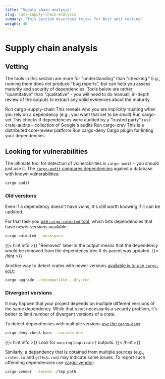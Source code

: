 ```yaml
---
title: "Supply chain analysis"
slug: rust-supply-chain-analysis
summary: "This section describes tricks for Rust unit testing"
weight: 40
---
```


# Supply chain analysis

## Vetting

The tools in this section are more for "understanding" than "checking." E.g., running them does not produce "bug reports", but can help you assess maturity and security of dependencies. Tools below are rather "quantitative" than "qualitative" - you will need to do manuall, in-depth review of the outputs to extract any solid evidences about the maturity.

 Run cargo-supply-chain
This reveals who you are implicitly trusting when you rely on a dependency (e.g., you want that set to be small)
 Run cargo-vet
This checks if dependencies were audited by a "trusted party"
rust-crate-audits - collection of Google's audits
 Run cargo-crev
This is a distributed core-review platform
 Run cargo-deny
Cargo plugin for linting your dependencies



## Looking for vulnerabilities

The ultimate tool for detection of vulnerabilities is `cargo-audit` - you should just use it.
The [`cargo-audit` compares dependencies]() against a database with known vulnerabilities:

```bash
cargo audit
```

### Old versions

Even if a dependency doesn't have vulns, it's still worth knowing if it can be updated.

For that task you [use `cargo-outdated` tool](https://github.com/kbknapp/cargo-outdated), which lists dependencies that have newer versions available:

```bash
cargo outdated --workspace
```

{{< hint info >}}
"Removed" label in the output means that the dependency would be removed from the dependency tree if its parent was updated.
{{< /hint >}}

Another way to detect crates with newer versions [available is to use `cargo-edit`](https://github.com/killercup/cargo-edit?tab=readme-ov-file#cargo-upgrade):
```bash
cargo upgrade --incompatible --dry-run
```

### Divergent versions

It may happen that your project depends on multiple different versions of the same dependency.
While that's not necessarily a security problem, it's better to limit number of divergent versions of a crate.

To detect dependencies with multiple versions [use the `cargo-deny`](https://github.com/EmbarkStudios/cargo-deny):

```bash
cargo deny check bans --exclude-dev
```

{{< hint info >}}
Look for `warning[duplicate]` outputs.
{{< /hint >}}


Similarly, a dependency that is obtained from multiple sources (e.g., `crates.io` and `github.com`) may indicate some issues.
To report such offending dependencies use [cargo-vendor](https://doc.rust-lang.org/cargo/commands/cargo-vendor.html):

```bash
cargo vendor --locked ./tmp_path
```
